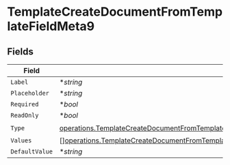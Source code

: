 # TemplateCreateDocumentFromTemplateFieldMeta9


## Fields

| Field                                                                                                                                                                                                                                                | Type                                                                                                                                                                                                                                                 | Required                                                                                                                                                                                                                                             | Description                                                                                                                                                                                                                                          |
| ---------------------------------------------------------------------------------------------------------------------------------------------------------------------------------------------------------------------------------------------------- | ---------------------------------------------------------------------------------------------------------------------------------------------------------------------------------------------------------------------------------------------------- | ---------------------------------------------------------------------------------------------------------------------------------------------------------------------------------------------------------------------------------------------------- | ---------------------------------------------------------------------------------------------------------------------------------------------------------------------------------------------------------------------------------------------------- |
| `Label`                                                                                                                                                                                                                                              | **string*                                                                                                                                                                                                                                            | :heavy_minus_sign:                                                                                                                                                                                                                                   | N/A                                                                                                                                                                                                                                                  |
| `Placeholder`                                                                                                                                                                                                                                        | **string*                                                                                                                                                                                                                                            | :heavy_minus_sign:                                                                                                                                                                                                                                   | N/A                                                                                                                                                                                                                                                  |
| `Required`                                                                                                                                                                                                                                           | **bool*                                                                                                                                                                                                                                              | :heavy_minus_sign:                                                                                                                                                                                                                                   | N/A                                                                                                                                                                                                                                                  |
| `ReadOnly`                                                                                                                                                                                                                                           | **bool*                                                                                                                                                                                                                                              | :heavy_minus_sign:                                                                                                                                                                                                                                   | N/A                                                                                                                                                                                                                                                  |
| `Type`                                                                                                                                                                                                                                               | [operations.TemplateCreateDocumentFromTemplateFieldMetaTemplatesResponse200ApplicationJSONResponseBodyFields9Type](../../models/operations/templatecreatedocumentfromtemplatefieldmetatemplatesresponse200applicationjsonresponsebodyfields9type.md) | :heavy_check_mark:                                                                                                                                                                                                                                   | N/A                                                                                                                                                                                                                                                  |
| `Values`                                                                                                                                                                                                                                             | [][operations.TemplateCreateDocumentFromTemplateFieldMetaTemplatesResponseValues](../../models/operations/templatecreatedocumentfromtemplatefieldmetatemplatesresponsevalues.md)                                                                     | :heavy_minus_sign:                                                                                                                                                                                                                                   | N/A                                                                                                                                                                                                                                                  |
| `DefaultValue`                                                                                                                                                                                                                                       | **string*                                                                                                                                                                                                                                            | :heavy_minus_sign:                                                                                                                                                                                                                                   | N/A                                                                                                                                                                                                                                                  |